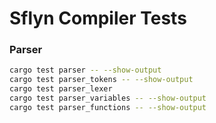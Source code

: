 # Sflyn Compiler Tests

### Parser
```sh
cargo test parser -- --show-output
cargo test parser_tokens -- --show-output
cargo test parser_lexer
cargo test parser_variables -- --show-output
cargo test parser_functions -- --show-output
```
